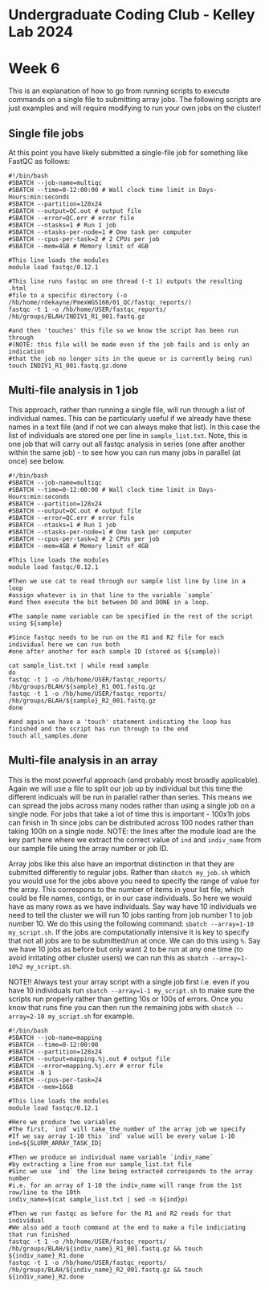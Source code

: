Undergraduate Coding Club - Kelley Lab 2024
================
Week 6
================

This is an explanation of how to go from running scripts to execute commands on a single file to submitting array jobs. The following scripts are just examples and will require modifying to run your own jobs on the cluster!

## Single file jobs

At this point you have likely submitted a single-file job for something like FastQC as follows:

```
#!/bin/bash
#SBATCH --job-name=multiqc
#SBATCH --time=0-12:00:00 # Wall clock time limit in Days-Hours:min:seconds
#SBATCH --partition=128x24
#SBATCH --output=QC.out # output file
#SBATCH --error=QC.err # error file
#SBATCH --ntasks=1 # Run 1 job
#SBATCH --ntasks-per-node=1 # One task per computer
#SBATCH --cpus-per-task=2 # 2 CPUs per job
#SBATCH --mem=4GB # Memory limit of 4GB

#This line loads the modules
module load fastqc/0.12.1

#This line runs fastqc on one thread (-t 1) outputs the resulting .html
#file to a specific directory (-o /hb/home/rdekayne/PmexWGS160/01_QC/fastqc_reports/)
fastqc -t 1 -o /hb/home/USER/fastqc_reports/ /hb/groups/BLAH/INDIV1_R1_001.fastq.gz

#and then 'touches' this file so we know the script has been run through
#(NOTE: this file will be made even if the job fails and is only an indication
#that the job no longer sits in the queue or is currently being run)
touch INDIV1_R1_001.fastq.gz.done
```

## Multi-file analysis in 1 job

This approach, rather than running a single file, will run through a list of individual names. This can be particularly useful if we already have these names in a text file (and if not we can always make that list). In this case the list of individuals are stored one per line in `sample_list.txt`. Note, this is one job that will carry out all fastqc analysis in series (one after another within the same job) - to see how you can run many jobs in parallel (at once) see below.

```
#!/bin/bash
#SBATCH --job-name=multiqc
#SBATCH --time=0-12:00:00 # Wall clock time limit in Days-Hours:min:seconds
#SBATCH --partition=128x24
#SBATCH --output=QC.out # output file
#SBATCH --error=QC.err # error file
#SBATCH --ntasks=1 # Run 1 job
#SBATCH --ntasks-per-node=1 # One task per computer
#SBATCH --cpus-per-task=2 # 2 CPUs per job
#SBATCH --mem=4GB # Memory limit of 4GB

#This line loads the modules
module load fastqc/0.12.1

#Then we use cat to read through our sample list line by line in a loop
#assign whatever is in that line to the variable `sample`
#and then execute the bit between DO and DONE in a loop.

#The sample name variable can be specified in the rest of the script using ${sample}

#Since fastqc needs to be run on the R1 and R2 file for each individual here we can run both
#one after another for each sample ID (stored as ${sample})

cat sample_list.txt | while read sample
do
fastqc -t 1 -o /hb/home/USER/fastqc_reports/ /hb/groups/BLAH/${sample}_R1_001.fastq.gz
fastqc -t 1 -o /hb/home/USER/fastqc_reports/ /hb/groups/BLAH/${sample}_R2_001.fastq.gz
done

#and again we have a 'touch' statement indicating the loop has finished and the script has run through to the end
touch all_samples.done

```

## Multi-file analysis in an array

This is the  most powerful approach (and probably most broadly applicable). Again we will use a file to split our job up by individual but this time the different indicuals will be run in parallel rather than series. This means we can spread the jobs across many nodes rather than using a single job on a single node. For jobs that take a lot of time this is important - 100x1h jobs can finish in 1h since jobs can be distributed across 100 nodes rather than taking 100h on a single node. NOTE: the lines after the module load are the key part here where we extract the correct value of `ind` and `indiv_name` from our sample file using the array number or job ID.  

Array jobs like this also have an importnat distinction in that they are submitted differently to regular jobs. Rather than `sbatch my_job.sh` which you would use for the jobs above you need to specify the range of value for the array. This correspons to the number of items in your list file, which could be file names, contigs, or in our case individuals. So here we would have as many rows as we have individuals. Say way have 10 individuals we need to tell the cluster we will run 10 jobs ranting from job number 1 to job number 10. We do this using the following command: `sbatch --array=1-10 my_script.sh`. If the jobs are computationally intensive it is key to specify that not all jobs are to be submitted/run at once. We can do this using `%`. Say we have 10 jobs as before but only want 2 to be run at any one time (to avoid irritating other cluster users) we can run this as `sbatch --array=1-10%2 my_script.sh`.  

NOTE!! Always test your array script with a single job first i.e. even if you have 10 individuals run `sbatch --array=1-1 my_script.sh` to make sure the scripts run properly rather than getting 10s or 100s of errors. Once you know that runs fine you can then run the remaining jobs with `sbatch --array=2-10 my_script.sh` for example.

```
#!/bin/bash
#SBATCH --job-name=mapping
#SBATCH --time=0-12:00:00
#SBATCH --partition=128x24
#SBATCH --output=mapping.%j.out # output file
#SBATCH --error=mapping.%j.err # error file
#SBATCH -N 1
#SBATCH --cpus-per-task=24
#SBATCH --mem=16GB 

#This line loads the modules
module load fastqc/0.12.1

#Here we produce two variables
#The first, `ind` will take the number of the array job we specify
#If we say array 1-10 this `ind` value will be every value 1-10
ind=${SLURM_ARRAY_TASK_ID}

#Then we produce an individual name variable `indiv_name`
#by extracting a line from our sample_list.txt file
#Sinc we use `ind` the line being extracted corresponds to the array number
#i.e. for an array of 1-10 the indiv_name will range from the 1st row/line to the 10th
indiv_name=$(cat sample_list.txt | sed -n ${ind}p)

#Then we run fastqc as before for the R1 and R2 reads for that individual
#We also add a touch command at the end to make a file indiciating that run finished
fastqc -t 1 -o /hb/home/USER/fastqc_reports/ /hb/groups/BLAH/${indiv_name}_R1_001.fastq.gz && touch ${indiv_name}_R1.done
fastqc -t 1 -o /hb/home/USER/fastqc_reports/ /hb/groups/BLAH/${indiv_name}_R2_001.fastq.gz && touch ${indiv_name}_R2.done
```



